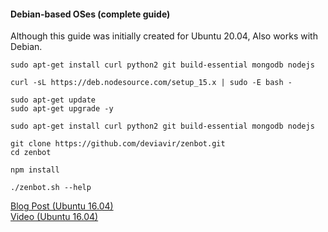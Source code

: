 #### Debian-based OSes (complete guide)

Although this guide was initially created for Ubuntu 20.04, Also works with Debian.

```
sudo apt-get install curl python2 git build-essential mongodb nodejs

curl -sL https://deb.nodesource.com/setup_15.x | sudo -E bash -

sudo apt-get update
sudo apt-get upgrade -y

sudo apt-get install curl python2 git build-essential mongodb nodejs

git clone https://github.com/deviavir/zenbot.git
cd zenbot

npm install

./zenbot.sh --help
```

[Blog Post (Ubuntu 16.04)](https://jaynagpaul.com/algorithmic-crypto-trading?utm_source=zenbot)  
[Video (Ubuntu 16.04)](https://youtu.be/BEhU55W9pBI)  
